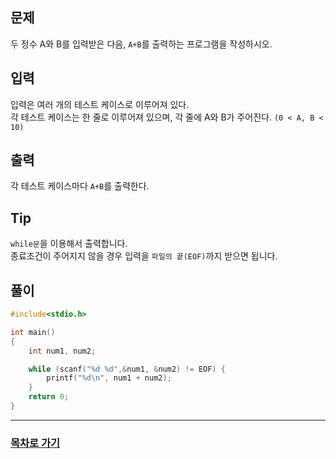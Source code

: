 ## 문제

두 정수 A와 B를 입력받은 다음, `A+B`를 출력하는 프로그램을 작성하시오.

## 입력

입력은 여러 개의 테스트 케이스로 이루어져 있다.  
각 테스트 케이스는 한 줄로 이루어져 있으며, 각 줄에 A와 B가 주어진다. `(0 < A, B < 10)`

## 출력

각 테스트 케이스마다 `A+B`를 출력한다.

## Tip

`while문`을 이용해서 출력합니다.  
종료조건이 주어지지 않을 경우 입력을 `파일의 끝(EOF)`까지 받으면 됩니다.

## 풀이
```c
#include<stdio.h>

int main()
{
	int num1, num2;

	while (scanf("%d %d",&num1, &num2) != EOF) {
		printf("%d\n", num1 + num2);
	}
	return 0;
}
```
---

### [목차로 가기](./../../../../)